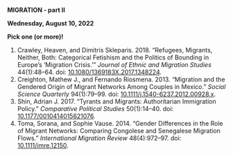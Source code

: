 **MIGRATION - part II**


**Wednesday, August 10, 2022**

**Pick one (or more)!**

1. Crawley, Heaven, and Dimitris Skleparis. 2018. “Refugees, Migrants, Neither, Both: Categorical Fetishism and the Politics of Bounding in Europe’s ‘Migration Crisis.’” _Journal of Ethnic and Migration Studies_ 44(1):48–64. doi: [10.1080/1369183X.2017.1348224](https://doi.org/10.1080/1369183X.2017.1348224).
2. Creighton, Mathew J., and Fernando Riosmena. 2013. “Migration and the Gendered Origin of Migrant Networks Among Couples in Mexico.” _Social Science Quarterly_ 94(1):79–99. doi: [10.1111/j.1540-6237.2012.00928.x](https://doi.org/10.1111/j.1540-6237.2012.00928.x).
3. Shin, Adrian J. 2017. “Tyrants and Migrants: Authoritarian Immigration Policy.” _Comparative Political Studies_ 50(1):14–40. doi: [10.1177/0010414015621076](https://doi.org/10.1177/0010414015621076).
4. Toma, Sorana, and Sophie Vause. 2014. “Gender Differences in the Role of Migrant Networks: Comparing Congolese and Senegalese Migration Flows.” _International Migration Review_ 48(4):972–97. doi: [10.1111/imre.12150](https://doi.org/10.1111/imre.12150).

